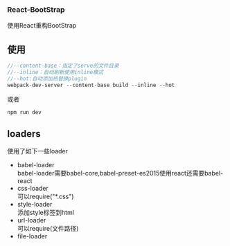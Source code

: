 
### React-BootStrap
使用React重构BootStrap

## 使用
```js
//--content-base：指定了serve的文件目录
//--inline：自动刷新使用inline模式
//--hot:自动添加热替换plugin
webpack-dev-server --content-base build --inline --hot
```
或者

```js
npm run dev
```

## loaders
使用了如下一些loader
* babel-loader<br/>
	babel-loader需要babel-core,babel-preset-es2015使用react还需要babel-react
* css-loader<br/>
	可以require("*.css")
* style-loader<br/>
	添加style标签到html
* url-loader<br/>
	可以require(文件路径)
* file-loader